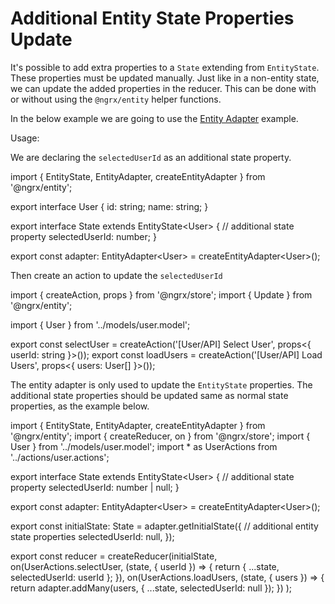 # Additional Entity State Properties Update

It's possible to add extra properties to a `State` extending from `EntityState`. These properties must be updated manually. Just like in a non-entity state, we can update the added properties in the reducer. This can be done with or without using the `@ngrx/entity` helper functions.

In the below example we are going to use the [Entity Adapter](https://ngrx.io/guide/entity/adapter) example.

Usage:

We are declaring the `selectedUserId` as an additional state property.

<code-example header="user.reducer.ts">
import { EntityState, EntityAdapter, createEntityAdapter } from '@ngrx/entity';

export interface User {
  id: string;
  name: string;
}

export interface State extends EntityState&lt;User&gt; {
  // additional state property
  selectedUserId: number;
}

export const adapter: EntityAdapter&lt;User&gt; = createEntityAdapter&lt;User&gt;();
</code-example>

Then create an action to update the `selectedUserId`

<code-example header="user.actions.ts">
import { createAction, props } from '@ngrx/store';
import { Update } from '@ngrx/entity';

import { User } from '../models/user.model';

export const selectUser = createAction('[User/API] Select User', props&lt;{ userId: string }&gt;());
export const loadUsers = createAction('[User/API] Load Users', props&lt;{ users: User[] }&gt;());
</code-example>

The entity adapter is only used to update the `EntityState` properties. The additional state properties should be updated same as normal state properties, as the example below.

<code-example header="user.reducer.ts">
import { EntityState, EntityAdapter, createEntityAdapter } from '@ngrx/entity';
import { createReducer, on } from '@ngrx/store';
import { User } from '../models/user.model';
import * as UserActions from '../actions/user.actions';

export interface State extends EntityState&lt;User&gt; {
  // additional state property
  selectedUserId: number | null;
}

export const adapter: EntityAdapter&lt;User&gt; = createEntityAdapter&lt;User&gt;();

export const initialState: State = adapter.getInitialState({
  // additional entity state properties
  selectedUserId: null,
});

export const reducer = createReducer(initialState,
  on(UserActions.selectUser, (state, { userId }) => {
    return { ...state, selectedUserId: userId };
  }),
  on(UserActions.loadUsers, (state, { users }) => {
      return adapter.addMany(users, { ...state, selectedUserId: null });
  })
);

</code-example>
